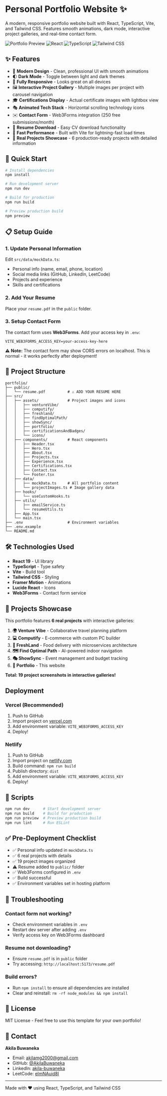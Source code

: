 # Personal Portfolio Website ✨

A modern, responsive portfolio website built with React, TypeScript, Vite, and Tailwind CSS. Features smooth animations, dark mode, interactive project galleries, and real-time contact form.

![Portfolio Preview](https://img.shields.io/badge/Status-Ready-success)
![React](https://img.shields.io/badge/React-19.1-blue)
![TypeScript](https://img.shields.io/badge/TypeScript-5.9-blue)
![Tailwind CSS](https://img.shields.io/badge/TailwindCSS-3.4-38bdf8)

## ✨ Features

- 🎨 **Modern Design** - Clean, professional UI with smooth animations
- 🌓 **Dark Mode** - Toggle between light and dark themes
- 📱 **Fully Responsive** - Looks great on all devices
- 🖼️ **Interactive Project Gallery** - Multiple images per project with carousel navigation
- 🎓 **Certifications Display** - Actual certificate images with lightbox view
- 🎭 **Animated Tech Stack** - Horizontal scrolling technology icons
- ✉️ **Contact Form** - Web3Forms integration (250 free submissions/month)
- 📄 **Resume Download** - Easy CV download functionality
- 🚀 **Fast Performance** - Built with Vite for lightning-fast load times
- 🎯 **Real Projects Showcase** - 6 production-ready projects with detailed information

## 🚀 Quick Start

```bash
# Install dependencies
npm install

# Run development server
npm run dev

# Build for production
npm run build

# Preview production build
npm preview
```

## 📋 Setup Guide

### 1. Update Personal Information

Edit `src/data/mockData.ts`:
- Personal info (name, email, phone, location)
- Social media links (GitHub, LinkedIn, LeetCode)
- Projects and experience
- Skills and certifications

### 2. Add Your Resume

Place your `resume.pdf` in the `public` folder.

### 3. Setup Contact Form

The contact form uses **Web3Forms**. Add your access key in `.env`:

```env
VITE_WEB3FORMS_ACCESS_KEY=your-access-key-here
```

⚠️ **Note:** The contact form may show CORS errors on localhost. This is normal - it works perfectly after deployment!

## 📁 Project Structure

```
portfolio/
├── public/
│   └── resume.pdf          # ⚠️ ADD YOUR RESUME HERE
├── src/
│   ├── assets/             # Project images and icons
│   │   ├── ventureVibe/
│   │   ├── computify/
│   │   ├── freshland/
│   │   ├── findOptimalPath/
│   │   ├── showSync/
│   │   ├── portfolio/
│   │   ├── certificationsAndBadges/
│   │   └── icons/
│   ├── components/         # React components
│   │   ├── Header.tsx
│   │   ├── Hero.tsx
│   │   ├── About.tsx
│   │   ├── Projects.tsx
│   │   ├── Experience.tsx
│   │   ├── Certifications.tsx
│   │   ├── Contact.tsx
│   │   └── Footer.tsx
│   ├── data/
│   │   ├── mockData.ts     # All portfolio content
│   │   └── projectImages.ts # Image gallery data
│   ├── hooks/
│   │   └── useCustomHooks.ts
│   ├── utils/
│   │   ├── emailService.ts
│   │   └── resumeUtils.ts
│   ├── App.tsx
│   └── main.tsx
├── .env                    # Environment variables
├── .env.example
└── README.md
```

## 🛠️ Technologies Used

- **React 19** - UI library
- **TypeScript** - Type safety
- **Vite** - Build tool
- **Tailwind CSS** - Styling
- **Framer Motion** - Animations
- **Lucide React** - Icons
- **Web3Forms** - Contact form service

## 🎨 Projects Showcase

This portfolio features **6 real projects** with interactive galleries:

1. **🌍 Venture Vibe** - Collaborative travel planning platform
2. **💻 Computify** - E-commerce with custom PC builder
3. **🥗 FreshLand** - Food delivery with microservices architecture
4. **🗺️ Find Optimal Path** - AI-powered indoor navigation
5. **🎭 ShowSync** - Event management and budget tracking
6. **🎨 Portfolio** - This website

**Total: 19 project screenshots in interactive galleries!**

##  Deployment

### Vercel (Recommended)

1. Push to GitHub
2. Import project on [vercel.com](https://vercel.com)
3. Add environment variable: `VITE_WEB3FORMS_ACCESS_KEY`
4. Deploy!

### Netlify

1. Push to GitHub
2. Import project on [netlify.com](https://netlify.com)
3. Build command: `npm run build`
4. Publish directory: `dist`
5. Add environment variable: `VITE_WEB3FORMS_ACCESS_KEY`
6. Deploy!

## 📝 Scripts

```bash
npm run dev      # Start development server
npm run build    # Build for production
npm run preview  # Preview production build
npm run lint     # Run ESLint
```

## ✅ Pre-Deployment Checklist

- ✅ Personal info updated in `mockData.ts`
- ✅ 6 real projects with details
- ✅ 19 project images organized
- ⚠️ Resume added to `public/` folder
- ✅ Web3Forms configured in `.env`
- ✅ Build successful
- ✅ Environment variables set in hosting platform

## 🐛 Troubleshooting

### Contact form not working?
- Check environment variables in `.env`
- Restart dev server after adding `.env`
- Verify access key on Web3Forms dashboard

### Resume not downloading?
- Ensure `resume.pdf` is in `public` folder
- Try accessing: `http://localhost:5173/resume.pdf`

### Build errors?
- Run `npm install` to ensure all dependencies are installed
- Clear and reinstall: `rm -rf node_modules && npm install`

## 📄 License

MIT License - Feel free to use this template for your own portfolio!

## 📧 Contact

**Akila Buwaneka**
- Email: akilamg2000@gmail.com
- GitHub: [@AkilaBuwaneka](https://github.com/AkilaBuwaneka)
- LinkedIn: [akila-buwaneka](https://linkedin.com/in/akila-buwaneka)
- LeetCode: [eImNAuid8I](https://leetcode.com/u/eImNAuid8I/)

---

Made with ❤️ using React, TypeScript, and Tailwind CSS
